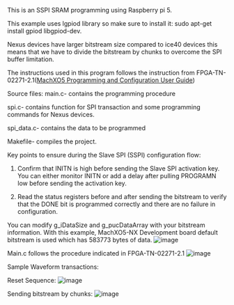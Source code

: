 This is an SSPI SRAM programming using Raspberry pi 5. 

This example uses lgpiod library so make sure to install it: sudo apt-get install gpiod libgpiod-dev.

Nexus devices have larger bitstream size compared to ice40 devices this means that we have to divide the bitstream by chunks to overcome the SPI buffer limitation.

The instructions used in this program follows the instruction from FPGA-TN-02271-2.1([MachXO5 Programming and Configuration User Guide](https://www.latticesemi.com/view_document?document_id=53489))

Source files:
main.c- contains the programming procedure

spi.c- contains function for SPI transaction and some programming commands for Nexus devices.

spi_data.c- contains the data to be programmed

Makefile- compiles the project.


Key points to ensure during the Slave SPI (SSPI) configuration flow:

1. Confirm that INITN is high before sending the Slave SPI activation key. You can either monitor INITN or add a delay after pulling PROGRAMN low before sending the activation key.

2. Read the status registers before and after sending the bitstream to verify that the DONE bit is programmed correctly and there are no failure in configuration. 



You can modify g_iDataSize and g_pucDataArray with your bitstream information. 
With this example, MachXO5-NX Development board default bitstream is used which has 583773 bytes of data.
![image](https://github.com/user-attachments/assets/5860d121-3ea6-4213-9e6e-8507a80ef5be)

Main.c follows the procedure indicated in FPGA-TN-02271-2.1
![image](https://github.com/user-attachments/assets/4b0bbd80-181d-4006-9acf-dc0b451e9130)


Sample Waveform transactions:

Reset Sequence:
![image](https://github.com/user-attachments/assets/e8dc633c-16cb-492a-b4d6-70435fda5f9e)

Sending bitstream by chunks:
![image](https://github.com/user-attachments/assets/5d98ad5b-4240-4521-8e1a-760e691aa5d5)

